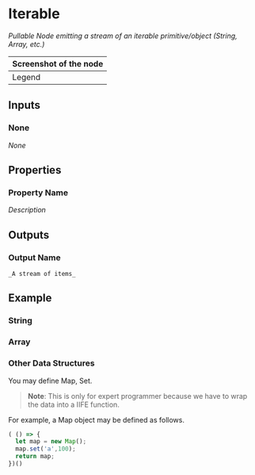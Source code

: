 # Iterable

_Pullable Node emitting a stream of an iterable primitive/object (String, Array, etc.)_

| Screenshot of the node |
|------------------------|
|Legend|


## Inputs

### None

_None_

## Properties
   
### Property Name

_Description_

## Outputs

### Output Name
    _A stream of items_

## Example

### String

### Array

### Other Data Structures

You may define Map, Set.

> **Note**: This is only for expert programmer because we have to wrap the data into a IIFE function.

For example, a Map object may be defined as follows.

```javascript
( () => {
  let map = new Map();
  map.set('a',100);
  return map;
})()
```

